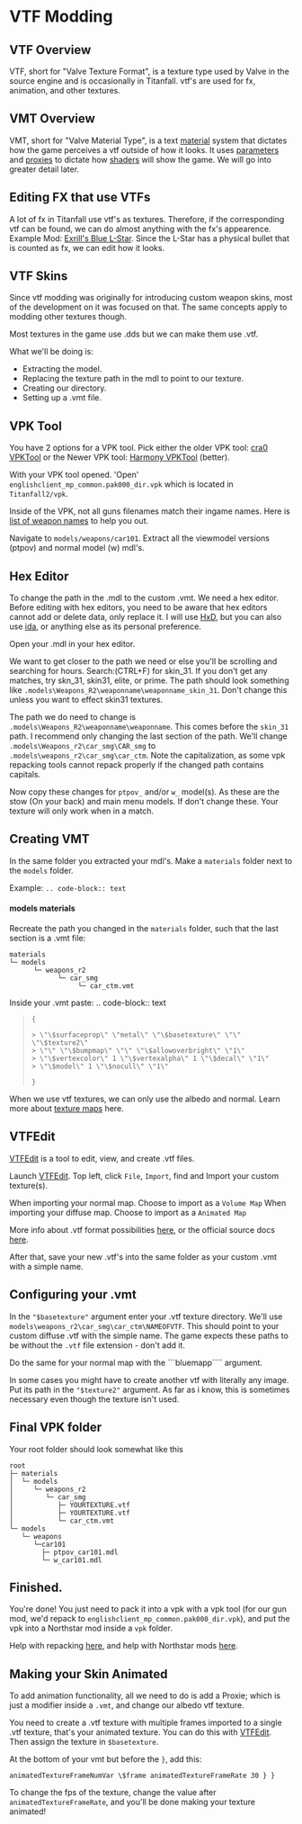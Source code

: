 # VTF Modding

## VTF Overview

VTF, short for \"Valve Texture Format\", is a texture type used by Valve
in the source engine and is occasionally in Titanfall. vtf\'s are used
for fx, animation, and other textures.

## VMT Overview

VMT, short for \"Valve Material Type\", is a text
[material](https://developer.valvesoftware.com/wiki/Material) system
that dictates how the game perceives a vtf outside of how it looks. It
uses
[parameters](https://developer.valvesoftware.com/wiki/Category:List_of_Shader_Parameters)
and [proxies](https://developer.valvesoftware.com/wiki/Material_proxies)
to dictate how
[shaders](https://developer.valvesoftware.com/wiki/Shader) will show the
game. We will go into greater detail later.

## Editing FX that use VTFs

A lot of fx in Titanfall use vtf\'s as textures. Therefore, if the
corresponding vtf can be found, we can do almost anything with the fx\'s
appearence. Example Mod: [Exrill\'s Blue
L-Star](https://northstar.thunderstore.io/package/EXRILL/Exrills_Blue_Lstar/).
Since the L-Star has a physical bullet that is counted as fx, we can
edit how it looks.

## VTF Skins

Since vtf modding was originally for introducing custom weapon skins,
most of the development on it was focused on that. The same concepts
apply to modding other textures though.

Most textures in the game use .dds but we can make them use .vtf.

What we\'ll be doing is:

-   Extracting the model.
-   Replacing the texture path in the mdl to point to our texture.
-   Creating our directory.
-   Setting up a .vmt file.

## VPK Tool

You have 2 options for a VPK tool. Pick either the older VPK tool: [cra0
VPKTool](https://github.com/Wanty5883/Titanfall2/blob/master/tools/Titanfall_VPKTool3.4_Portable.zip)
or the Newer VPK tool: [Harmony
VPKTool](https://github.com/harmonytf/HarmonyVPKTool) (better).

With your VPK tool opened. \'Open\'
`englishclient_mp_common.pak000_dir.vpk` which is located in
`Titanfall2/vpk`.

Inside of the VPK, not all guns filenames match their ingame names. Here
is [list of weapon
names](https://noskill.gitbook.io/titanfall2/documentation/file-location/weapon/weapon-model)
to help you out.

Navigate to `models/weapons/car101`. Extract all the viewmodel versions
(ptpov) and normal model (w) mdl\'s.

## Hex Editor

To change the path in the .mdl to the custom .vmt. We need a hex editor.
Before editing with hex editors, you need to be aware that hex editors
cannot add or delete data, only replace it. I will use
[HxD](https://mh-nexus.de/en/hxd/), but you can also use
[ida](https://hex-rays.com/ida-free/), or anything else as its personal
preference.

Open your .mdl in your hex editor.

We want to get closer to the path we need or else you\'ll be scrolling
and searching for hours. Search:(CTRL+F) for skin_31. If you don\'t get
any matches, try skn_31, skin31, elite, or prime. The path should look
something like `.models\Weapons_R2\weaponname\weaponname_skin_31`.
Don\'t change this unless you want to effect skin31 textures.

The path we do need to change is
`.models\Weapons_R2\weaponname\weaponname`. This comes before the
`skin_31` path. I recommend only changing the last section of the path.
We\'ll change `.models\Weapons_r2\car_smg\CAR_smg` to
`.models\weapons_r2\car_smg\car_ctm`. Note the capitalization, as some
vpk repacking tools cannot repack properly if the changed path contains
capitals.

Now copy these changes for `ptpov_` and/or `w_` model(s). As these are
the stow (On your back) and main menu models. If don\'t change these.
Your texture will only work when in a match.

## Creating VMT

In the same folder you extracted your mdl\'s. Make a `materials` folder
next to the `models` folder.

Example: ```.. code-block:: text```

#### models materials

Recreate the path you changed in the `materials` folder, such that the
last section is a .vmt file:

``` text
materials
└─ models
      └─ weapons_r2
            └─ car_smg
                 └─ car_ctm.vmt
```

Inside your .vmt paste: .. code-block:: text

> ```"UnlitTwoTexture\"
> {
>
> > \"\$surfaceprop\" \"metal\" \"\$basetexture\" \"\" \"\$texture2\"
> > \"\" \"\$bumpmap\" \"\" \"\$allowoverbright\" \"1\"
> > \"\$vertexcolor\" 1 \"\$vertexalpha\" 1 \"\$decal\" \"1\"
> > \"\$model\" 1 \"\$nocull\" \"1\"
>
> }

When we use vtf textures, we can only use the albedo and normal. Learn
more about [texture
maps](https://retryy.gitbook.io/tf2/wiki/create/texturemaps) here.

## VTFEdit

[VTFEdit](https://nemstools.github.io/pages/VTFLib-Download.html) is a
tool to edit, view, and create .vtf files.

Launch
[VTFEdit](https://nemstools.github.io/pages/VTFLib-Download.html). Top
left, click `File`, `Import`, find and Import your custom texture(s).

When importing your normal map. Choose to import as a `Volume Map` When
importing your diffuse map. Choose to import as a `Animated Map`

More info about .vtf format possibilities
[here](https://retryy.gitbook.io/tf2/wiki/create/formats), or the
official source docs
[here](https://developer.valvesoftware.com/wiki/Valve_Texture_Format).

After that, save your new .vtf\'s into the same folder as your custom
.vmt with a simple name.

## Configuring your .vmt

In the `"$basetexture"` argument enter your .vtf texture directory.
We\'ll use `models\weapons_r2\car_smg\car_ctm\NAMEOFVTF`. This should
point to your custom diffuse .vtf with the simple name. The game expects
these paths to be without the `.vtf` file extension - don\'t add it.

Do the same for your normal map with the ```bluemapp```` argument.

In some cases you might have to create another vtf with literally any
image. Put its path in the `"$texture2"` argument. As far as i know,
this is sometimes necessary even though the texture isn\'t used.

## Final VPK folder

Your root folder should look somewhat like this

``` text
root
├─ materials
│  └─ models
│     └─ weapons_r2
│        └─ car_smg
│           ├─ YOURTEXTURE.vtf
│           ├─ YOURTEXTURE.vtf
│           └─ car_ctm.vmt
└─ models
   └─ weapons
      └─car101
        ├─ ptpov_car101.mdl
        └─ w_car101.mdl
```

## Finished.

You\'re done! You just need to pack it into a vpk with a vpk tool (for
our gun mod, we\'d repack to `englishclient_mp_common.pak000_dir.vpk`),
and put the vpk into a Northstar mod inside a `vpk` folder.

Help with repacking
[here](https://noskill.gitbook.io/titanfall2/intro/duction/vpk-packpack),
and help with Northstar mods
[here](https://r2northstar.readthedocs.io/en/latest/guides/gettingstarted.html).

## Making your Skin Animated

To add animation functionality, all we need to do is add a Proxie; which
is just a modifier inside a `.vmt`, and change our albedo vtf texture.

You need to create a .vtf texture with multiple frames imported to a
single .vtf texture, that\'s your animated texture. You can do this with
[VTFEdit](https://nemstools.github.io/pages/VTFLib-Download.html). Then
assign the texture in `$basetexture`.

At the bottom of your vmt but before the `}`, add this:

```\"Proxies\" { AnimatedTexture { animatedTextureVar \$basetexture
animatedTextureFrameNumVar \$frame animatedTextureFrameRate 30 } }
```

To change the fps of the texture, change the value after
`animatedTextureFrameRate`, and you\'ll be done making your texture
animated!
